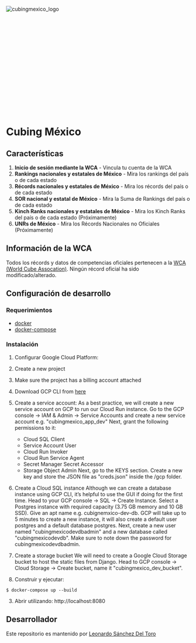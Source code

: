 ![cubingmexico_logo](https://github.com/LeonardoSDT/cubingmexico/assets/46249112/4fa5cd42-81d9-4d73-8b43-eb2d6dfc92fc)

<svg version="1.2" xmlns="http://www.w3.org/2000/svg" viewBox="0 0 256 256" width="256" height="256">
	<g id="Layer 1">
		<g id="&lt;Group&gt;">
			<g id="&lt;Group&gt;">
				<path id="&lt;Path&gt;" class="s0" d=""/>
			</g>
			<g id="&lt;Group&gt;">
				<g id="&lt;Group&gt;">
					<path id="&lt;Path&gt;" class="s1" d="m944.8 504.3q0 0-0.1 0c-8.4 0-16.3-3.3-22.2-9.3l-154.1-154.6-42.8-42.5-145.4-145.6c-12.3-12.2-12.3-32.3 0-44.6l37.7-37.8c5.9-5.9 13.8-9.2 22.3-9.2q0 0 0 0c8.4 0 16.3 3.3 22.2 9.2l64.8 64.9c12.3 12.3 12.3 32.3 0 44.6l-10.7 10.8c-6 5.9-13.9 9.2-22.3 9.2-8.4 0-16.3-3.3-22.3-9.2l-42.5-42.7c-4.8-4.7-4.8-12.5 0-17.2 4.8-4.8 12.5-4.8 17.3 0l42.5 42.7c1.3 1.3 3.1 2 5 2 1.9 0 3.7-0.7 5-2l10.7-10.8c2.8-2.8 2.8-7.3 0-10.1l-64.7-65c-1.4-1.3-3.1-2-5-2-1.9 0-3.7 0.7-5.1 2l-37.7 37.9c-2.8 2.8-2.8 7.3 0 10.1l145.4 145.5 42.8 42.5 154.1 154.7c1.4 1.4 3.1 2.1 5.1 2.1 1.9 0 3.6-0.7 5-2l37.8-37.8c2.8-2.8 2.8-7.4 0-10.2l-64.7-65c-1.4-1.3-3.1-2.1-5-2.1q0 0 0 0c-1.9 0-3.7 0.8-5.1 2.1l-10.7 10.7c-2.8 2.8-2.8 7.4 0 10.2l42.5 42.7c4.7 4.8 4.7 12.5 0 17.2-4.8 4.8-12.5 4.7-17.3 0l-42.5-42.7c-12.2-12.3-12.2-32.3 0.1-44.6l10.7-10.7c6-6 13.9-9.2 22.3-9.2q0 0 0 0c8.4 0 16.3 3.3 22.3 9.2l64.7 65c12.2 12.3 12.2 32.3-0.1 44.6l-37.8 37.8c-5.9 5.9-13.8 9.2-22.2 9.2z"/>
				</g>
				<g id="&lt;Group&gt;">
					<path id="&lt;Path&gt;" class="s1" d="m436.6 1019.3c-8.4 0-16.4-3.3-22.3-9.2l-64.8-64.9c-12.2-12.3-12.2-32.3 0-44.6l10.7-10.8c6-5.9 13.9-9.2 22.3-9.2q0 0 0 0c8.5 0 16.4 3.3 22.3 9.2l42.5 42.7c4.8 4.7 4.8 12.5 0 17.2-4.7 4.8-12.5 4.8-17.2 0l-42.5-42.7c-1.4-1.3-3.2-2-5.1-2-1.9 0-3.6 0.7-5 2l-10.7 10.8c-2.8 2.8-2.8 7.3 0 10.1l64.8 65c1.3 1.3 3.1 2 5 2 1.9 0 3.6-0.7 5-2l37.7-37.9c2.8-2.8 2.8-7.3 0-10.1l-145.3-145.5-42.9-42.5-154.1-154.7c-1.3-1.4-3.1-2.1-5-2.1q0 0 0 0c-1.9 0-3.7 0.7-5 2l-37.8 37.8c-2.8 2.8-2.8 7.4 0 10.2l64.7 65c1.3 1.3 3.1 2.1 5 2.1q0 0 0 0c1.9 0 3.6-0.8 5-2.1l10.7-10.7c2.8-2.8 2.8-7.4 0-10.2l-42.5-42.7c-4.7-4.8-4.7-12.5 0.1-17.2 4.8-4.8 12.5-4.8 17.2 0l42.5 42.7c12.3 12.3 12.2 32.3 0 44.6l-10.8 10.7c-5.9 6-13.8 9.2-22.2 9.2q0 0-0.1 0c-8.4 0-16.3-3.3-22.2-9.2l-64.7-65c-12.3-12.3-12.2-32.3 0-44.6l37.8-37.8c6-5.9 13.9-9.2 22.3-9.2q0 0 0 0c8.4 0 16.3 3.3 22.3 9.3l154 154.6 42.9 42.5 145.4 145.5c12.2 12.3 12.2 32.4 0 44.7l-37.7 37.8c-6 5.9-13.9 9.2-22.3 9.2z"/>
				</g>
				<g id="&lt;Group&gt;">
					<path id="&lt;Path&gt;" class="s1" d="m643.3 1019.2c-8.1 0-16.2-3.1-22.4-9.3l-37.7-37.7c-6-6-9.3-13.9-9.3-22.3 0-8.4 3.3-16.4 9.3-22.3l154.7-154 42.5-42.9 145.5-145.4c12.3-12.3 32.3-12.3 44.6 0l37.8 37.7c6 6 9.3 13.9 9.3 22.3 0 8.4-3.3 16.3-9.3 22.3l-64.9 64.7c-12.3 12.3-32.3 12.3-44.6 0l-10.7-10.7c-6-5.9-9.3-13.8-9.3-22.3 0-8.4 3.3-16.3 9.3-22.2l42.6-42.6c4.8-4.7 12.5-4.7 17.3 0.1 4.7 4.7 4.7 12.4-0.1 17.2l-42.6 42.5c-1.3 1.4-2.1 3.2-2.1 5 0 1.9 0.8 3.7 2.1 5.1l10.7 10.7c2.8 2.8 7.4 2.8 10.2 0l64.9-64.8c1.4-1.3 2.1-3.1 2.1-5 0-1.9-0.7-3.7-2.1-5l-37.8-37.7c-2.8-2.8-7.4-2.8-10.2 0l-145.5 145.3-42.5 42.9-154.7 154.1c-1.3 1.3-2.1 3.1-2.1 5 0 1.9 0.8 3.7 2.1 5l37.8 37.8c2.8 2.8 7.3 2.8 10.1 0l65-64.7c1.4-1.3 2.1-3.1 2.1-5 0-1.9-0.7-3.7-2.1-5l-10.7-10.7c-2.8-2.8-7.3-2.8-10.1 0l-42.7 42.4c-4.8 4.8-12.5 4.8-17.3 0-4.7-4.8-4.7-12.5 0.1-17.2l42.7-42.5c12.3-12.3 32.3-12.3 44.5 0l10.8 10.7c5.9 6 9.2 13.9 9.2 22.3 0 8.5-3.3 16.4-9.3 22.3l-65 64.7c-6.1 6.1-14.2 9.2-22.2 9.2z"/>
				</g>
				<g id="&lt;Group&gt;">
					<path id="&lt;Path&gt;" class="s1" d="m131.8 507.7c-8.1 0-16.2-3.1-22.3-9.2l-37.8-37.8c-6-5.9-9.3-13.8-9.3-22.2 0-8.5 3.3-16.4 9.3-22.3l64.9-64.8c12.3-12.2 32.3-12.2 44.6 0l10.7 10.7c6 6 9.3 13.9 9.3 22.3 0 8.4-3.3 16.3-9.3 22.3l-42.6 42.5c-4.8 4.8-12.5 4.8-17.3 0-4.7-4.8-4.7-12.5 0.1-17.2l42.6-42.6c1.3-1.3 2.1-3.1 2.1-5 0-1.9-0.8-3.7-2.1-5l-10.7-10.7c-2.8-2.8-7.4-2.8-10.2 0l-64.9 64.7c-1.4 1.4-2.1 3.2-2.1 5.1 0 1.8 0.7 3.6 2.1 5l37.8 37.7c2.8 2.8 7.4 2.8 10.2 0l145.5-145.4 42.5-42.8 154.7-154.1c1.3-1.4 2.1-3.2 2.1-5 0-1.9-0.8-3.7-2.1-5.1l-37.8-37.7c-2.8-2.8-7.3-2.8-10.1-0.1l-65 64.7c-1.4 1.4-2.1 3.2-2.1 5 0 1.9 0.7 3.7 2.1 5.1l10.7 10.7c2.8 2.8 7.3 2.8 10.1 0l42.7-42.5c4.8-4.7 12.5-4.7 17.3 0.1 4.7 4.7 4.7 12.5-0.1 17.2l-42.7 42.5c-12.3 12.2-32.3 12.2-44.5-0.1l-10.8-10.7c-5.9-5.9-9.2-13.9-9.2-22.3 0-8.4 3.3-16.3 9.3-22.3l65-64.6c12.3-12.3 32.3-12.3 44.6 0l37.7 37.8c6 5.9 9.3 13.9 9.3 22.3 0 8.4-3.3 16.3-9.3 22.3l-154.7 154-42.5 42.8-145.5 145.4c-6.1 6.2-14.2 9.3-22.3 9.3z"/>
				</g>
			</g>
			<g id="&lt;Group&gt;">
				<g id="&lt;Group&gt;">
					<path id="&lt;Compound Path&gt;" fill-rule="evenodd" class="s2" d="m915 560.7l-354.3 354.3c-11.4 11.4-30 11.4-41.4 0l-354.3-354.3c-11.4-11.4-11.4-30 0-41.4l354.3-354.3c11.4-11.4 30-11.4 41.4 0l354.3 354.3c11.4 11.4 11.4 30 0 41.4zm-204.4-106.5l-53.6 53.7c-4.1 4-4.1 10.6 0 14.6l21.1 21.2 103.1-24.8c1.4-3.7 0.7-8-2.3-11l-53.7-53.7c-4-4-10.6-4-14.6 0zm-88.9-88.6l-53.7 53.7c-4 4-4 10.6 0 14.6l53.7 53.6c4 4.1 10.5 4.1 14.6 0l53.6-53.6c4.1-4 4.1-10.6 0-14.6l-53.6-53.7c-4.1-4-10.6-4-14.6 0zm-142.6 157l53.7 53.6c4 4.1 10.6 4.1 14.6 0l53.7-53.6c4-4.1 4-10.6 0-14.6l-53.7-53.7c-4-4-10.6-4-14.6 0l-53.7 53.7c-4 4-4 10.5 0 14.6zm-20.7 20.6c-4-4-10.5-4-14.6 0l-9.5 9.5 44 11.1zm143.8 18.7l42.6-10.2-8.6-8.6c-4-4-10.6-4-14.6 0zm-123.2-216.8l53.7 53.6c4 4.1 10.6 4.1 14.6 0l53.6-53.6c4.1-4 4.1-10.6 0-14.6l-53.6-53.7c-4-4-10.6-4-14.6 0l-53.7 53.7c-4 4-4 10.6 0 14.6zm-88.8 88.8l53.7 53.6c4 4.1 10.6 4.1 14.6 0l53.7-53.6c4-4.1 4-10.6 0-14.6l-53.7-53.7c-4-4-10.6-4-14.6 0l-53.7 53.7c-4 4-4 10.5 0 14.6zm-91.4 84.8l102.6 25.9 21.8-21.8c4-4.1 4-10.6 0-14.7l-53.7-53.6c-4-4.1-10.5-4.1-14.6 0l-53.6 53.6c-2.9 2.9-3.7 7-2.5 10.6zm490.3 24.5l-40.8 9.8-49.2 11.8-33.3 8-82.6 19.8c-2 0.4-3.7 1.7-4.5 3.6l-8.1 17.9-1.3 2.8-11.6 25.8-13.4 29.8c-2.3 4.9-9.3 4.9-11.6-0.1l-13.4-27.2-13.6-27.4-10.7-21.6c-0.8-1.9-2.5-3.2-4.6-3.6l-77-19.1-32.9-8.1-48.6-12-41.3-10.2c-6.2-1.3-10.2 6.3-5.7 10.7l250.5 250.6c2.5 2.5 6.5 2.5 9 0l250.5-250.5c4.4-4.5 0.4-12-5.8-10.8z"/>
					<path id="Shape 1" class="s3" d="m555.2 185.2l339.2 364.4-370.1 344.5-339.2-364.4z"/>
					<path id="&lt;Compound Path&gt;" fill-rule="evenodd" class="s1" d="m915 560.7l-354.3 354.3c-11.4 11.4-30 11.4-41.4 0l-354.3-354.3c-11.4-11.4-11.4-30 0-41.4l354.3-354.3c11.4-11.4 30-11.4 41.4 0l354.3 354.3c11.4 11.4 11.4 30 0 41.4zm-204.4-106.5l-53.6 53.7c-4.1 4-4.1 10.6 0 14.6l21.1 21.2 103.1-24.8c1.4-3.7 0.7-8-2.3-11l-53.7-53.7c-4-4-10.6-4-14.6 0zm-88.9-88.6l-53.7 53.7c-4 4-4 10.6 0 14.6l53.7 53.6c4 4.1 10.5 4.1 14.6 0l53.6-53.6c4.1-4 4.1-10.6 0-14.6l-53.6-53.7c-4.1-4-10.6-4-14.6 0zm-142.6 157l53.7 53.6c4 4.1 10.6 4.1 14.6 0l53.7-53.6c4-4.1 4-10.6 0-14.6l-53.7-53.7c-4-4-10.6-4-14.6 0l-53.7 53.7c-4 4-4 10.5 0 14.6zm-20.7 20.6c-4-4-10.5-4-14.6 0l-9.5 9.5 44 11.1zm143.8 18.7l42.6-10.2-8.6-8.6c-4-4-10.6-4-14.6 0zm-123.2-216.8l53.7 53.6c4 4.1 10.6 4.1 14.6 0l53.6-53.6c4.1-4 4.1-10.6 0-14.6l-53.6-53.7c-4-4-10.6-4-14.6 0l-53.7 53.7c-4 4-4 10.6 0 14.6zm-88.8 88.8l53.7 53.6c4 4.1 10.6 4.1 14.6 0l53.7-53.6c4-4.1 4-10.6 0-14.6l-53.7-53.7c-4-4-10.6-4-14.6 0l-53.7 53.7c-4 4-4 10.5 0 14.6zm-91.4 84.8l102.6 25.9 21.8-21.8c4-4.1 4-10.6 0-14.7l-53.7-53.6c-4-4.1-10.5-4.1-14.6 0l-53.6 53.6c-2.9 2.9-3.7 7-2.5 10.6zm490.3 24.5l-40.8 9.8-49.2 11.8-33.3 8-82.6 19.8c-2 0.4-3.7 1.7-4.5 3.6l-8.1 17.9-1.3 2.8-11.6 25.8-13.4 29.8c-2.3 4.9-9.3 4.9-11.6-0.1l-13.4-27.2-13.6-27.4-10.7-21.6c-0.8-1.9-2.5-3.2-4.6-3.6l-77-19.1-32.9-8.1-48.6-12-41.3-10.2c-6.2-1.3-10.2 6.3-5.7 10.7l250.5 250.6c2.5 2.5 6.5 2.5 9 0l250.5-250.5c4.4-4.5 0.4-12-5.8-10.8z"/>
				</g>
			</g>
		</g>
	</g>
</svg>

Cubing México
===

## Características

1. **Inicio de sesión mediante la WCA** - Vincula tu cuenta de la WCA
2. **Rankings nacionales y estatales de México** - Mira los rankings del país o de cada estado
3. **Récords nacionales y estatales de México** - Mira los récords del país o de cada estado
4. **SOR nacional y estatal de México** - Mira la Suma de Rankings del país o de cada estado
5. **Kinch Ranks nacionales y estatales de México** - Mira los Kinch Ranks del país o de cada estado (Próximamente)
6. **UNRs de México** - Mira los Récords Nacionales no Oficiales (Próximamente)

## Información de la WCA

Todos los récords y datos de competencias oficiales pertenecen a la [WCA (World Cube Assocation)](https://www.worldcubeassociation.org).
Ningún récord oficial ha sido modificado/alterado.

## Configuración de desarrollo

### Requerimientos

*  [docker](https://www.docker.com/community-edition#/download)
*  [docker-compose](https://docs.docker.com/compose/install/)

### Instalación

1. Configurar Google Cloud Platform:

  1. Create a new project
  2. Make sure the project has a billing account attached
  3. Download GCP CLI from [here](https://cloud.google.com/sdk/docs/install)
  4. Create a service account:
      As a best practice, we will create a new service account on GCP to run our Cloud Run instance. Go to the GCP console → IAM & Admin → Service Accounts and create a new service account e.g. "cubingmexico_app_dev"
      Next, grant the following permissions to it:
        - Cloud SQL Client
        - Service Account User
        - Cloud Run Invoker
        - Cloud Run Service Agent
        - Secret Manager Secret Accessor
        - Storage Object Admin
      Next, go to the KEYS section. Create a new key and store the JSON file as "creds.json" inside the /gcp folder.
  5. Create a Cloud SQL instance
      Although we can create a database instance using GCP CLI, it’s helpful to use the GUI if doing for the first time. Head to your GCP console → SQL → Create Instance.
      Select a Postgres instance with required capacity (3.75 GB memory and 10 GB SSD). Give an apt name e.g. cubignemxico-dev-db. GCP will take up to 5 minutes to create a new instance, it will also create a default user postgres and a default database postgres.
      Next, create a new user named "cubingmexicodevdbadmin" and a new database called "cubingmexicodevdb". Make sure to note down the password for cubingmexicodevdbadmin.
  6. Create a storage bucket
      We will need to create a Google Cloud Storage bucket to host the static files from Django. Head to GCP console → Cloud Storage → Create bucket, name it "cubingmexico_dev_bucket".

2. Construir y ejecutar:

```
$ docker-compose up --build
```

3. Abrir utilizando: http://localhost:8080

## Desarrollador

Este repositorio es mantenido por [Leonardo Sánchez Del Toro](https://www.facebook.com/leonardo.sanchezdeltoro)
